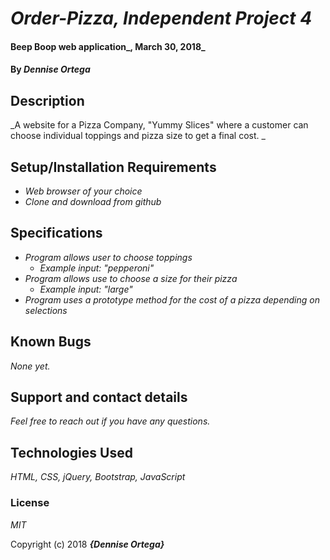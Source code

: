 # _Order-Pizza, Independent Project 4_

#### Beep Boop web application_, March 30, 2018_

#### By _**Dennise Ortega**_

## Description

_A website for a Pizza Company, "Yummy Slices" where a customer can choose individual toppings and pizza size to get a final cost. _

## Setup/Installation Requirements

* _Web browser of your choice_
* _Clone and download from github_

## Specifications
* _Program allows user to choose toppings_
  * _Example input: "pepperoni"_
* _Program allows use to choose a size for their pizza_
  * _Example input: "large"_
* _Program uses a prototype method for the cost of a pizza depending on selections_


## Known Bugs

_None yet._

## Support and contact details

_Feel free to reach out if you have any questions._

## Technologies Used

_HTML, CSS, jQuery, Bootstrap, JavaScript_

### License

*MIT*

Copyright (c) 2018 **_{Dennise Ortega}_**
